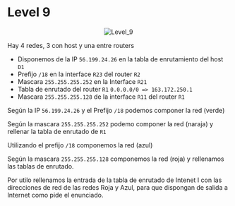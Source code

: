 # Level 9

<div align=center>
<img src="/assets/Level_9.png" alt="Level_9" />
</div>


Hay 4 redes, 3 con host y una entre routers

- Disponemos de la IP `56.199.24.26` en la tabla de enrutamiento del host `D1`
- Prefijo `/18` en la interface `R23` del router `R2`
- Mascara `255.255.255.252` en la Interface `R21`
- Tabla de enrutado del router `R1` `0.0.0.0/0 => 163.172.250.1`
- Mascara `255.255.255.128` de la interface `R11` del router `R1`

Según la IP `56.199.24.26` y el Prefijo `/18` podemos componer la red (verde)

Según la mascara `255.255.255.252` podemo componer la red (naraja) y rellenar la tabla de enrutado de `R1`

Utilizando el prefijo `/18` componemos la red (azul)

Según la mascara `255.255.255.128` componemos la red (roja) y rellenamos las tablas de enrutado.

Por utilo rellenamos la entrada de la tabla de enrutado de Intenet I con las direcciones de red de las redes Roja y Azul, para que dispongan de salida a Internet como pide el enunciado.

